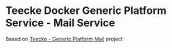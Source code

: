 # Teecke Docker Generic Platform Service - Mail Service

Based on [Teecke - Generic Platform Mail](https://github.com/teecke/gp-mail) project
